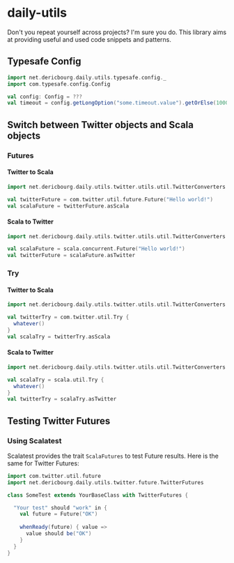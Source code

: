 # daily-utils

Don't you repeat yourself across projects? I'm sure you do. 
This library aims at providing useful and used code snippets and patterns. 
 
## Typesafe Config
 
```scala
import net.dericbourg.daily.utils.typesafe.config._
import com.typesafe.config.Config

val config: Config = ???
val timeout = config.getLongOption("some.timeout.value").getOrElse(1000)
```

## Switch between Twitter objects and Scala objects

### Futures

#### Twitter to Scala
```scala
import net.dericbourg.daily.utils.twitter.utils.util.TwitterConverters._

val twitterFuture = com.twitter.util.future.Future("Hello world!")
val scalaFuture = twitterFuture.asScala
```

#### Scala to Twitter
```scala
import net.dericbourg.daily.utils.twitter.utils.util.TwitterConverters._

val scalaFuture = scala.concurrent.Future("Hello world!")
val twitterFuture = scalaFuture.asTwitter
```

### Try

#### Twitter to Scala

```scala
import net.dericbourg.daily.utils.twitter.utils.util.TwitterConverters._

val twitterTry = com.twitter.util.Try {
  whatever()
}
val scalaTry = twitterTry.asScala
```

#### Scala to Twitter

```scala
import net.dericbourg.daily.utils.twitter.utils.util.TwitterConverters._

val scalaTry = scala.util.Try {
  whatever()
}
val twitterTry = scalaTry.asTwitter
```

## Testing Twitter Futures

### Using Scalatest

Scalatest provides the trait `ScalaFutures` to test Future results. Here is the same for Twitter Futures:

```scala
import com.twitter.util.future
import net.dericbourg.daily.utils.twitter.future.TwitterFutures

class SomeTest extends YourBaseClass with TwitterFutures {

  "Your test" should "work" in {
    val future = Future("OK")
    
    whenReady(future) { value =>
      value should be("OK")
    }
  }
} 
```
